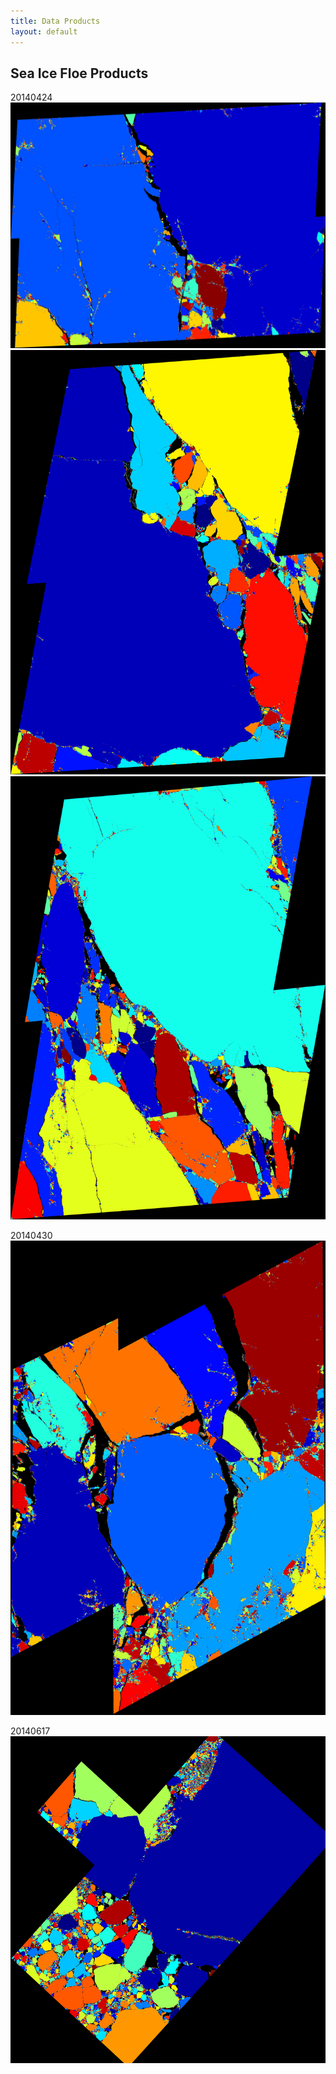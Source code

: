 ```yaml
---
title: Data Products
layout: default
---
```


## Sea Ice Floe Products
20140424
<img src="/images/sea_ice_floe_products/display_miz01a628560aws01_20140424_m_fr_bwthresh045_strel1_20e_halfstep_labeled_rgb.png" alt="" class="img-responsive">
<img src="/images/sea_ice_floe_products/display_miz02a620250aws02_20140424_m_fr_bwthresh05_strel1_25e_halfstep_labeled_rgb.png" alt="" class="img-responsive">
<img src="/images/sea_ice_floe_products/display_miz03a827060aws03_20140424_m_fr_bwthresh05_strel1_20e_halfstep_labeled_rgb.png" alt="" class="img-responsive">

20140430
<img src="/images/sea_ice_floe_products/display_miz01a628560aws01_20140430_m_fr_bwthresh0425_strel1_25e_halfstep_labeled_rgb_m.png" alt="" class="img-responsive">



20140617
<img src="/images/sea_ice_floe_products/display_miz01a533357wb10_20140617_m_fr_bwthresh04_strel1_50e_halfstep_labeled_rgb.png" alt="" class="img-responsive">

